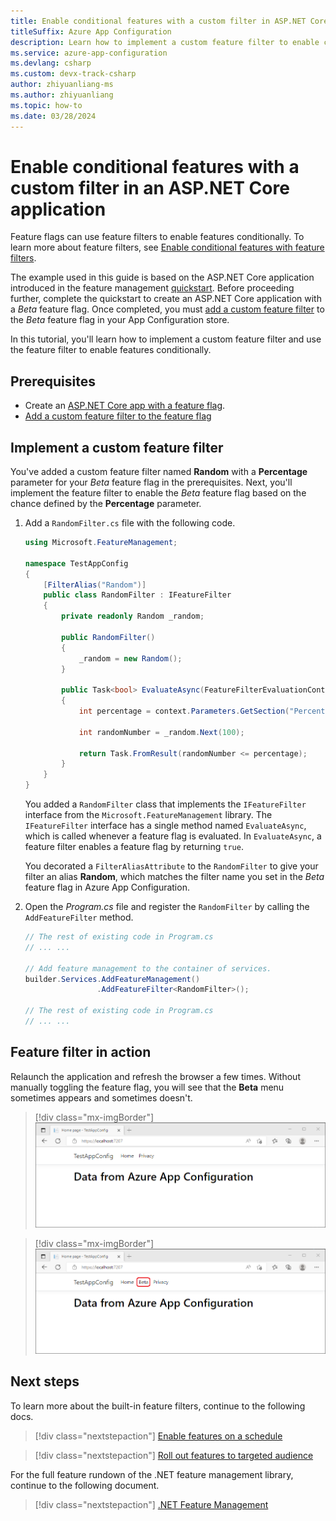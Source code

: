 ```yaml
---
title: Enable conditional features with a custom filter in ASP.NET Core
titleSuffix: Azure App Configuration
description: Learn how to implement a custom feature filter to enable conditional feature flags for your ASP.NET Core application.
ms.service: azure-app-configuration
ms.devlang: csharp
ms.custom: devx-track-csharp
author: zhiyuanliang-ms
ms.author: zhiyuanliang
ms.topic: how-to
ms.date: 03/28/2024
---
```


# Enable conditional features with a custom filter in an ASP.NET Core application

Feature flags can use feature filters to enable features conditionally. To learn more about feature filters, see [Enable conditional features with feature filters](./howto-feature-filters.md).

The example used in this guide is based on the ASP.NET Core application introduced in the feature management [quickstart](./quickstart-feature-flag-aspnet-core.md). Before proceeding further, complete the quickstart to create an ASP.NET Core application with a *Beta* feature flag. Once completed, you must [add a custom feature filter](./howto-feature-filters.md) to the *Beta* feature flag in your App Configuration store. 

In this tutorial, you'll learn how to implement a custom feature filter and use the feature filter to enable features conditionally.

## Prerequisites

- Create an [ASP.NET Core app with a feature flag](./quickstart-feature-flag-aspnet-core.md).
- [Add a custom feature filter to the feature flag](./howto-feature-filters.md)

## Implement a custom feature filter

You've added a custom feature filter named **Random** with a **Percentage** parameter for your *Beta* feature flag in the prerequisites. Next, you'll implement the feature filter to enable the *Beta* feature flag based on the chance defined by the **Percentage** parameter.

1. Add a `RandomFilter.cs` file with the following code.

    ```csharp
    using Microsoft.FeatureManagement;

    namespace TestAppConfig
    {
        [FilterAlias("Random")]
        public class RandomFilter : IFeatureFilter
        {
            private readonly Random _random;

            public RandomFilter()
            {
                _random = new Random();
            }

            public Task<bool> EvaluateAsync(FeatureFilterEvaluationContext context)
            {
                int percentage = context.Parameters.GetSection("Percentage").Get<int>();

                int randomNumber = _random.Next(100);

                return Task.FromResult(randomNumber <= percentage);
            }
        }
    }
    ```

    You added a `RandomFilter` class that implements the `IFeatureFilter` interface from the `Microsoft.FeatureManagement` library. The `IFeatureFilter` interface has a single method named `EvaluateAsync`, which is called whenever a feature flag is evaluated. In `EvaluateAsync`, a feature filter enables a feature flag by returning `true`.

    You decorated a `FilterAliasAttribute` to the `RandomFilter` to give your filter an alias **Random**, which matches the filter name you set in the *Beta* feature flag in Azure App Configuration.

1. Open the *Program.cs* file and register the `RandomFilter` by calling the `AddFeatureFilter` method. 

    ```csharp
    // The rest of existing code in Program.cs
    // ... ...

    // Add feature management to the container of services.
    builder.Services.AddFeatureManagement()
                    .AddFeatureFilter<RandomFilter>();

    // The rest of existing code in Program.cs
    // ... ...
    ```

## Feature filter in action

Relaunch the application and refresh the browser a few times. Without manually toggling the feature flag, you will see that the **Beta** menu sometimes appears and sometimes doesn't.

> [!div class="mx-imgBorder"]
> ![Screenshot of browser with Beta menu hidden.](./media/quickstarts/aspnet-core-feature-flag-local-before.png)

> [!div class="mx-imgBorder"]
> ![Screenshot of browser with Beta menu.](./media/quickstarts/aspnet-core-feature-flag-local-after.png)

## Next steps

To learn more about the built-in feature filters, continue to the following docs.

> [!div class="nextstepaction"]
> [Enable features on a schedule](./howto-timewindow-filter.md)

> [!div class="nextstepaction"]
> [Roll out features to targeted audience](./howto-targetingfilter.md)

For the full feature rundown of the .NET feature management library, continue to the following document.

> [!div class="nextstepaction"]
> [.NET Feature Management](./feature-management-dotnet-reference.md)
